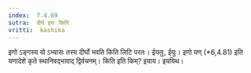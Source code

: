 ```yaml
---
index:  7.4.69
sutra:  दीर्घ इणः किति
vritti:  kashika 
---
```


इणो ऽङ्गस्य यो ऽभ्यासः तस्य दीर्घो भवति किति लिटि परतः। ईयतुः, ईयुः। इणो यण् (*6,4.81) इति यणादेशे कृते स्थानिवद्भावाद् द्विर्वचनम्। किति इति किम्? इयाय। इययिथ।

